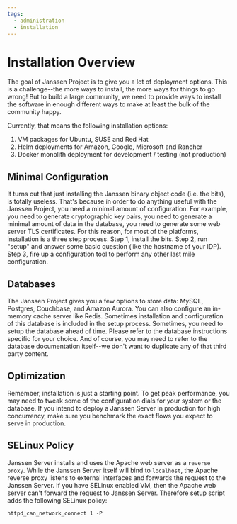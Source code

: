 ```yaml
---
tags:
  - administration
  - installation
---
```


# Installation Overview

The goal of Janssen Project is to give you a lot of deployment options. This is
a challenge--the more ways to install, the more ways for things to go wrong!
But to build a large community, we need to provide ways to install the software
in enough different ways to make at least the bulk of the community happy.

Currently, that means the following installation options:

1. VM packages for Ubuntu, SUSE and Red Hat
2. Helm deployments for Amazon, Google, Microsoft and Rancher
3. Docker monolith deployment for development / testing (not production)

## Minimal Configuration

It turns out that just installing the Janssen binary object code (i.e. the bits),
is totally useless. That's because in order to do anything useful with the
Janssen Project, you need a minimal amount of configuration. For example,
you need to generate cryptographic key pairs, you need to generate a minimal
amount of data in the database, you need to generate some web server TLS
certificates.  For this reason, for most of the platforms, installation is a
three step process. Step 1, install the bits. Step 2, run "setup" and answer
some basic question (like the hostname of your IDP). Step 3, fire up a
configuration tool to perform any other last mile configuration.

## Databases

The Janssen Project gives you a few options to store data: MySQL, Postgres,
Couchbase, and Amazon Aurora. You can also configure an in-memory cache
server like Redis. Sometimes installation and configuration of this database
is included in the setup process. Sometimes, you need to setup the database
ahead of time. Please refer to the database instructions specific for your
choice. And of course, you may need to refer to the database documentation
itself--we don't want to duplicate any of that third party content.

## Optimization

Remember, installation is just a starting point. To get peak performance, you
may need to tweak some of the configuration dials for your system or the
database. If you intend to deploy a Janssen Server in production for high
concurrency, make sure you benchmark the exact flows you expect to serve
in production. 

## SELinux Policy

Janssen Server installs and uses the Apache web server as a `reverse proxy`. 
While the Janssen Server itself will bind to `localhost`, the Apache reverse 
proxy listens to external interfaces and forwards the 
request to the Janssen Server. If you have SELinux enabled VM, 
then the Apache web server can't forward the request to Janssen Server. 
Therefore setup script adds the following SELinux policy:

```
httpd_can_network_connect 1 -P
```
